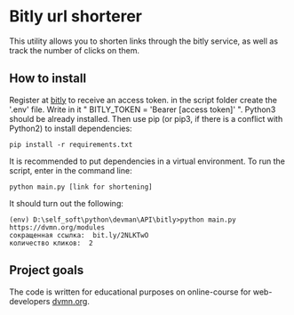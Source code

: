 # Bitly url shorterer

This utility allows you to shorten links through the bitly service, as well as track the number of clicks on them.
    
## How to install

Register at [bitly](https://app.bitly.com/) to receive an access token. in the script folder create the '.env' file. 
Write in it " BITLY_TOKEN = 'Bearer [access token]' ".
Python3 should be already installed. Then use pip (or pip3, if there is a conflict with Python2) to install dependencies:

	pip install -r requirements.txt
	
It is recommended to put dependencies in a virtual environment.
To run the script, enter in the command line:

	python main.py [link for shortening]
	
It should turn out the following:

	(env) D:\self_soft\python\devman\API\bitly>python main.py https://dvmn.org/modules
	сокращенная ссылка:  bit.ly/2NLKTwO
	количество кликов:  2
	
## Project goals
The code is written for educational purposes on online-course for web-developers [dvmn.org](https://dvmn.org/).